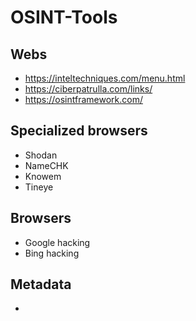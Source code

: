 # OSINT-Tools
  

## Webs
  - https://inteltechniques.com/menu.html
  - https://ciberpatrulla.com/links/
  - https://osintframework.com/
  
## Specialized browsers
  - Shodan
  - NameCHK
  - Knowem
  - Tineye

## Browsers
  - Google hacking
  - Bing hacking
  
## Metadata
  - 
